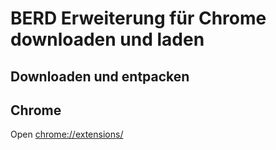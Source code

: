 # BERD Erweiterung für Chrome downloaden und laden
## Downloaden und entpacken
## Chrome
Open [chrome://extensions/](chrome://extensions/)
